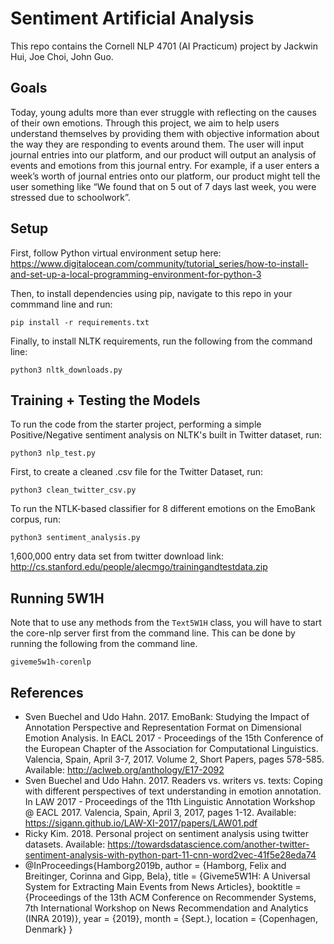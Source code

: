 # Sentiment Artificial Analysis

This repo contains the Cornell NLP 4701 (AI Practicum) project by Jackwin Hui, Joe Choi, John Guo. 

## Goals 

Today, young adults more than ever struggle with reflecting on the causes of their own emotions. Through this project, we aim to help users understand themselves by providing them with objective information about the way they are responding to events around them. The user will input journal entries into our platform, and our product will output an analysis of events and emotions from this journal entry. For example, if a user enters a week’s worth of journal entries onto our platform, our product might tell the user something like “We found that on 5 out of 7 days last week, you were stressed due to schoolwork”.

## Setup 

First, follow Python virtual environment setup here:  https://www.digitalocean.com/community/tutorial_series/how-to-install-and-set-up-a-local-programming-environment-for-python-3 

Then, to install dependencies using pip, navigate to this repo in your commmand line and run: 

```
pip install -r requirements.txt
```

Finally, to install NLTK requirements, run the following from the command line: 

```
python3 nltk_downloads.py
```

## Training + Testing the Models

To run the code from the starter project, performing a simple Positive/Negative sentiment analysis on NLTK's built in Twitter dataset, run: 
```
python3 nlp_test.py
```

First, to create a cleaned .csv file for the Twitter Dataset, run: 
```
python3 clean_twitter_csv.py
```

To run the NTLK-based classifier for 8 different emotions on the EmoBank corpus, run: 
```
python3 sentiment_analysis.py
```

1,600,000 entry data set from twitter download link:
http://cs.stanford.edu/people/alecmgo/trainingandtestdata.zip 

## Running 5W1H 
Note that to use any methods from the `Text5W1H` class, you will have to start the core-nlp server first from the command line. This can be done by running the following from the command line. 
```
giveme5w1h-corenlp
```

## References
* Sven Buechel and Udo Hahn. 2017. EmoBank: Studying the Impact of Annotation Perspective and Representation Format on Dimensional Emotion Analysis. In EACL 2017 - Proceedings of the 15th Conference of the European Chapter of the Association for Computational Linguistics. Valencia, Spain, April 3-7, 2017. Volume 2, Short Papers, pages 578-585. Available: http://aclweb.org/anthology/E17-2092
* Sven Buechel and Udo Hahn. 2017. Readers vs. writers vs. texts: Coping with different perspectives of text understanding in emotion annotation. In LAW 2017 - Proceedings of the 11th Linguistic Annotation Workshop @ EACL 2017. Valencia, Spain, April 3, 2017, pages 1-12. Available: https://sigann.github.io/LAW-XI-2017/papers/LAW01.pdf
* Ricky Kim. 2018. Personal project on sentiment analysis using twitter datasets. Available: https://towardsdatascience.com/another-twitter-sentiment-analysis-with-python-part-11-cnn-word2vec-41f5e28eda74 
* @InProceedings{Hamborg2019b,
  author    = {Hamborg, Felix and Breitinger, Corinna and Gipp, Bela},
  title     = {Giveme5W1H: A Universal System for Extracting Main Events from News Articles},
  booktitle = {Proceedings of the 13th ACM Conference on Recommender Systems, 7th International Workshop on News Recommendation and Analytics (INRA 2019)},
  year      = {2019},
  month     = {Sept.},
  location  = {Copenhagen, Denmark}
}




